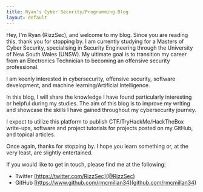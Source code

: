 ```yaml
---
title: Ryan's Cyber Security/Programming Blog
layout: default
---
```


Hey, I'm Ryan (RizzSec), and welcome to my blog. Since you are reading this, thank you for stopping by. I am currently studying for a Masters of Cyber Security, specialising in Security Engineering through the University of New South Wales (UNSW). My ultimate goal is to transition my career from an Electronics Technician to becoming an offensive security professional.

I am keenly interested in cybersecurity, offensive security, software development, and machine learning/Artificial Intelligence.

In this blog, I will share the knowledge I have found particularly interesting or helpful during my studies. The aim of this blog is to improve my writing and showcase the skills I have gained throughout my cybersecurity journey.

I expect to utilize this platform to publish CTF/TryHackMe/HackTheBox write-ups, software and project tutorials for projects posted on my GitHub, and topical articles.

Once again, thanks for stopping by. I hope you learn something or, at the very least, are slightly entertained. 

If you would like to get in touch, please find me at the following:
- Twitter [https://twitter.com/RizzSec](@RizzSec)
- GitHub [https://www.github.com/rmcmillan34](github.com/rmcmillan34)

